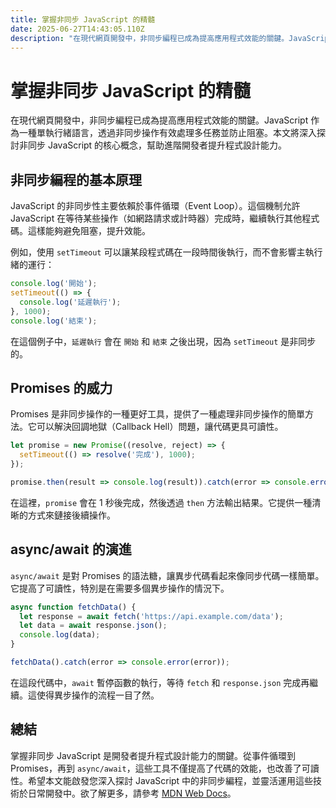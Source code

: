 ```yaml
---
title: 掌握非同步 JavaScript 的精髓
date: 2025-06-27T14:43:05.110Z
description: "在現代網頁開發中，非同步編程已成為提高應用程式效能的關鍵。JavaScript 作為一種單執行緒語言，透過非同步操作有效處理多任務並防止阻塞。本文將深入探討非同步 JavaScript 的核心概念，幫助進階開發者提升程式設計能力。"
---
```


# 掌握非同步 JavaScript 的精髓

在現代網頁開發中，非同步編程已成為提高應用程式效能的關鍵。JavaScript 作為一種單執行緒語言，透過非同步操作有效處理多任務並防止阻塞。本文將深入探討非同步 JavaScript 的核心概念，幫助進階開發者提升程式設計能力。

## 非同步編程的基本原理

JavaScript 的非同步性主要依賴於事件循環（Event Loop）。這個機制允許 JavaScript 在等待某些操作（如網路請求或計時器）完成時，繼續執行其他程式碼。這樣能夠避免阻塞，提升效能。

例如，使用 `setTimeout` 可以讓某段程式碼在一段時間後執行，而不會影響主執行緒的運行：

```javascript
console.log('開始');
setTimeout(() => {
  console.log('延遲執行');
}, 1000);
console.log('結束');
```

在這個例子中，`延遲執行` 會在 `開始` 和 `結束` 之後出現，因為 `setTimeout` 是非同步的。

## Promises 的威力

Promises 是非同步操作的一種更好工具，提供了一種處理非同步操作的簡單方法。它可以解決回調地獄（Callback Hell）問題，讓代碼更具可讀性。

```javascript
let promise = new Promise((resolve, reject) => {
  setTimeout(() => resolve('完成'), 1000);
});

promise.then(result => console.log(result)).catch(error => console.error(error));
```

在這裡，`promise` 會在 1 秒後完成，然後透過 `then` 方法輸出結果。它提供一種清晰的方式來鏈接後續操作。

## async/await 的演進

`async/await` 是對 Promises 的語法糖，讓異步代碼看起來像同步代碼一樣簡單。它提高了可讀性，特別是在需要多個異步操作的情況下。

```javascript
async function fetchData() {
  let response = await fetch('https://api.example.com/data');
  let data = await response.json();
  console.log(data);
}

fetchData().catch(error => console.error(error));
```

在這段代碼中，`await` 暫停函數的執行，等待 `fetch` 和 `response.json` 完成再繼續。這使得異步操作的流程一目了然。

## 總結

掌握非同步 JavaScript 是開發者提升程式設計能力的關鍵。從事件循環到 Promises，再到 `async/await`，這些工具不僅提高了代碼的效能，也改善了可讀性。希望本文能啟發您深入探討 JavaScript 中的非同步編程，並靈活運用這些技術於日常開發中。欲了解更多，請參考 [MDN Web Docs](https://developer.mozilla.org/zh-TW/docs/Web/JavaScript/Guide/Using_promises)。